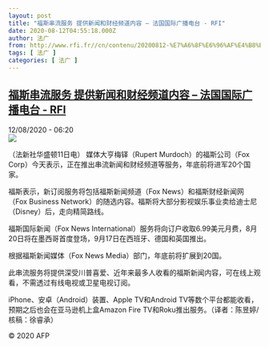 ```yaml
---
layout: post
title: "福斯串流服务 提供新闻和财经频道内容 – 法国国际广播电台 - RFI"
date: 2020-08-12T04:55:18.000Z
author: 法广
from: http://www.rfi.fr//cn/contenu/20200812-%E7%A6%8F%E6%96%AF%E4%B8%B2%E6%B5%81%E6%9C%8D%E5%8A%A1-%E6%8F%90%E4%BE%9B%E6%96%B0%E9%97%BB%E5%92%8C%E8%B4%A2%E7%BB%8F%E9%A2%91%E9%81%93%E5%86%85%E5%AE%B9
tags: [ 法广 ]
categories: [ 法广 ]
---
```

<!--1597208118000-->
[福斯串流服务 提供新闻和财经频道内容 – 法国国际广播电台 - RFI](http://www.rfi.fr//cn/contenu/20200812-%E7%A6%8F%E6%96%AF%E4%B8%B2%E6%B5%81%E6%9C%8D%E5%8A%A1-%E6%8F%90%E4%BE%9B%E6%96%B0%E9%97%BB%E5%92%8C%E8%B4%A2%E7%BB%8F%E9%A2%91%E9%81%93%E5%86%85%E5%AE%B9)
------

<div>
<div>12/08/2020 - 06:20</div><img src="https://s.rfi.fr/media/display/1c6c6192-dc56-11ea-827d-005056bf87d6/w:310/p:16x9/int0005b.200812122002.jpg"><div class="t-content__body u-clearfix"><div class="m-interstitial"></div><p>（法新社华盛顿11日电）    媒体大亨梅铎（Rupert Murdoch）的福斯公司（Fox Corp）今天表示，正在推出串流新闻和财经频道等服务，年底前将进军20个国家。</p><p>    福斯表示，新订阅服务将包括福斯新闻频道（Fox News）和福斯财经新闻网（Fox Business Network）的随选内容。福斯将大部分影视娱乐事业卖给迪士尼（Disney）后，走向精简路线。</p><p>    福斯国际新闻（Fox News International）服务将向订户收取6.99美元月费，8月20日将在墨西哥首度登场，9月17日在西班牙、德国和英国推出。</p><p>    根据福斯新闻媒体（Fox News Media）部门，年底前将扩展到20国。</p><p>    此串流服务将提供深受川普喜爱、近年来最多人收看的福斯新闻内容，可在线上观看，不需透过有线电视或卫星电视订阅。</p><p>    iPhone、安卓（Android）装置、Apple TV和Android TV等数个平台都能收看，预期之后也会在亚马逊机上盒Amazon Fire TV和Roku推出服务。（译者：陈昱婷/核稿：徐睿承）</p><p class="t-copyright">© 2020 AFP</p>        </div>
</div>
